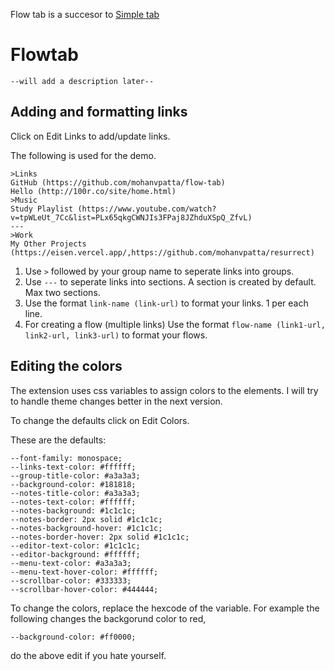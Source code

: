 Flow tab is a succesor to [Simple tab](https://github.com/mohanvpatta/simple-tab)

# Flowtab

```
--will add a description later--
```

## Adding and formatting links

Click on Edit Links to add/update links.

The following is used for the demo.

```
>Links
GitHub (https://github.com/mohanvpatta/flow-tab)
Hello (http://100r.co/site/home.html)
>Music
Study Playlist (https://www.youtube.com/watch?v=tpWLeUt_7Cc&list=PLx65qkgCWNJIs3FPaj8JZhduXSpQ_ZfvL)
---
>Work
My Other Projects (https://eisen.vercel.app/,https://github.com/mohanvpatta/resurrect)
```

1. Use `>` followed by your group name to seperate links into groups.
2. Use `---` to seperate links into sections. A section is created by default. Max two sections.
3. Use the format `link-name (link-url)` to format your links. 1 per each line.
4. For creating a flow (multiple links) Use the format `flow-name (link1-url, link2-url, link3-url)` to format your flows.

## Editing the colors

The extension uses css variables to assign colors to the elements. I will try to handle theme changes better in the next version.

To change the defaults click on Edit Colors.

These are the defaults:

```
--font-family: monospace;
--links-text-color: #ffffff;
--group-title-color: #a3a3a3;
--background-color: #181818;
--notes-title-color: #a3a3a3;
--notes-text-color: #ffffff;
--notes-background: #1c1c1c;
--notes-border: 2px solid #1c1c1c;
--notes-background-hover: #1c1c1c;
--notes-border-hover: 2px solid #1c1c1c;
--editor-text-color: #1c1c1c;
--editor-background: #ffffff;
--menu-text-color: #a3a3a3;
--menu-text-hover-color: #ffffff;
--scrollbar-color: #333333;
--scrollbar-hover-color: #444444;
```

To change the colors, replace the hexcode of the variable. For example the following changes the backgorund color to red,

```
--background-color: #ff0000;
```

do the above edit if you hate yourself.
